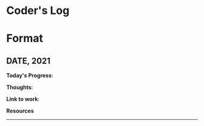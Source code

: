 # Coder's Log


# Format

## DATE, 2021

**Today's Progress**:

**Thoughts**: 

**Link to work**:

**Resources**

----------------------------------------------------------

